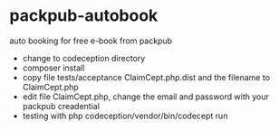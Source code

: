 # packpub-autobook
auto booking for free e-book from packpub


- change to codeception directory
- composer install
- copy file tests/acceptance ClaimCept.php.dist and the filename to ClaimCept.php
- edit file ClaimCept.php, change the email and password with your packpub creadential 
- testing with php codeception/vendor/bin/codecept run

